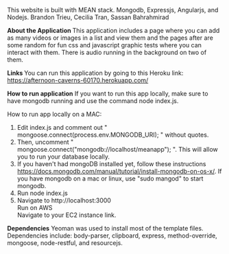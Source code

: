 This website is built with MEAN stack.
Mongodb, Expressjs, Angularjs, and Nodejs.
Brandon Trieu, Cecilia Tran, Sassan Bahrahmirad

<b> About the Application </b>
This application includes a page where you can add as many videos or images
in a list and view them and the pages after are some random for 
fun css and javascript graphic tests where you can interact with them.
There is audio running in the background on two of them.

<b> Links </b>
You can run this application by going to this Heroku link:
https://afternoon-caverns-60170.herokuapp.com/

<b> How to run application</b>
If you want to run this app locally, make sure to have mongodb running
and use the command node index.js.

How to run app locally on a MAC: <br>
1) Edit index.js and comment out " mongoose.connect(process.env.MONGODB_URI); " without quotes.<br>
2) Then, uncomment " mongoose.connect("mongodb://localhost/meanapp"); ". This will allow you to run your database locally.<br>
3) If you haven't had mongoDB installed yet, follow these instructions https://docs.mongodb.com/manual/tutorial/install-mongodb-on-os-x/. If you have mongodb  on a mac or linux, use "sudo mangod" to start mongodb.<br>
4) Run node index.js<br>
5) Navigate to http://localhost:3000<br>
Run on AWS<br>
Navigate to your EC2 instance link.

<b>Dependencies</b> 
Yeoman was used to install most of the template files.
Dependencies include: body-parser, clipboard, express, method-override, mongoose, node-restful, and resourcejs.



